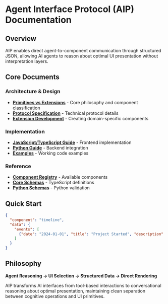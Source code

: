 # Agent Interface Protocol (AIP) Documentation

## Overview

AIP enables direct agent-to-component communication through structured JSON, allowing AI agents to reason about optimal UI presentation without interpretation layers.

## Core Documents

### Architecture & Design
- **[Primitives vs Extensions](./primitives-vs-extensions.md)** - Core philosophy and component classification
- **[Protocol Specification](./protocol-specification.md)** - Technical protocol details
- **[Extension Development](./extension-development.md)** - Creating domain-specific components

### Implementation
- **[JavaScript/TypeScript Guide](../js/README.md)** - Frontend implementation
- **[Python Guide](../python/README.md)** - Backend integration
- **[Examples](../examples/)** - Working code examples

### Reference
- **[Component Registry](../js/src/protocol/interface-registry.md)** - Available components
- **[Core Schemas](../js/src/core/schemas.ts)** - TypeScript definitions
- **[Python Schemas](../python/src/agentinterface/schemas.py)** - Python validation

## Quick Start

```json
{
  "component": "timeline",
  "data": {
    "events": [
      {"date": "2024-01-01", "title": "Project Started", "description": "..."}
    ]
  }
}
```

## Philosophy

**Agent Reasoning → UI Selection → Structured Data → Direct Rendering**

AIP transforms AI interfaces from tool-based interactions to conversational reasoning about optimal presentation, maintaining clean separation between cognitive operations and UI primitives.